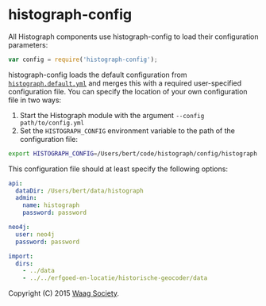 # histograph-config

All Histograph components use histograph-config to load their configuration parameters:

 ```js
var config = require('histograph-config');
```

histograph-config loads the default configuration from [`histograph.default.yml`](histograph.default.yml) and merges this with a required user-specified configuration file. You can specify the location of your own configuration file in two ways:

1. Start the Histograph module with the argument `--config path/to/config.yml`
2. Set the `HISTOGRAPH_CONFIG` environment variable to the path of the configuration file:

```bash
export HISTOGRAPH_CONFIG=/Users/bert/code/histograph/config/histograph.bert.yml
```

This configuration file should at least specify the following options:

```yml
api:
  dataDir: /Users/bert/data/histograph
  admin:
    name: histograph
    password: password

neo4j:
  user: neo4j
  password: password

import:
  dirs:
    - ../data
    - ../../erfgoed-en-locatie/historische-geocoder/data
```


Copyright (C) 2015 [Waag Society](http://waag.org).
